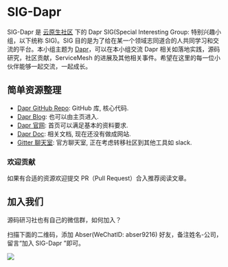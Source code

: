 # SIG-Dapr

SIG-Dapr 是 [云原生社区](https://cloudnative.to) 下的 Dapr SIG(Special Interesting Group: 特别兴趣小组，以下统称 SIG)。SIG 目的是为了给在某一个领域志同道合的人共同学习和交流的平台。本小组主题为 [Dapr](https://dapr.io/)，可以在本小组交流 Dapr 相关如落地实践，源码研究，社区贡献，ServiceMesh 的进展及其他相关事件。希望在这里的每一位小伙伴能够一起交流，一起成长。

## 简单资源整理
* [Dapr GitHub Repo](https://github.com/dapr/dapr): GitHub 库, 核心代码.
* [Dapr Blog](https://blog.dapr.io/posts/2020/): 也可以由主页进入.
* [Dapr 官网](https://dapr.io/): 首页可以满足基本的资料要求.
* [Dapr Doc](https://github.com/dapr/docs): 相关文档, 现在还没有做成网站.
* [Gitter 聊天室](https://gitter.im/Dapr/community): 官方聊天室, 正在考虑转移社区到其他工具如 slack.

### 欢迎贡献
如果有合适的资源欢迎提交 PR（Pull Request）合入推荐阅读文章。

## 加入我们

源码研习社也有自己的微信群，如何加入？

扫描下面的二维码，添加 Abser(WeChatID: abser9216) 好友，备注姓名-公司，留言“加入 SIG-Dapr ”即可。

![](https://i.loli.net/2020/10/01/D9Ryw8Qqn2zHaMK.jpg)
